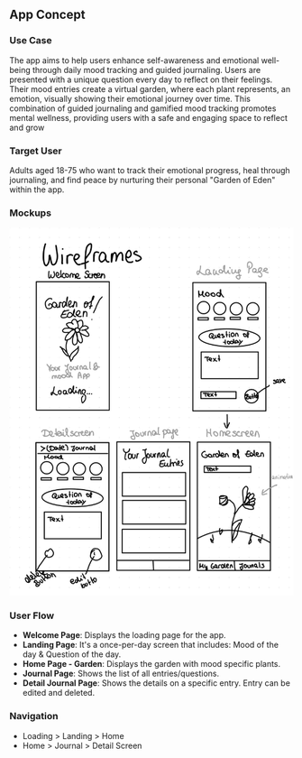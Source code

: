 ## App Concept
### Use Case
The app aims to help users enhance self-awareness and emotional well-being through daily mood tracking and guided journaling. 
Users are presented with a unique question every day to reflect on their feelings. 
Their mood entries create a virtual garden, where each plant represents, an emotion, visually showing their emotional journey over time.
This combination of guided journaling and gamified mood tracking promotes mental wellness, providing users with a safe and engaging space to reflect and grow

### Target User
Adults aged 18-75 who want to track their emotional progress, 
heal through journaling, and find peace by nurturing their personal "Garden of Eden" within the app.

### Mockups
![Mockup](/images/Mockups_CCL3.jpg)

### User Flow
- **Welcome Page**: Displays the loading page for the app.
- **Landing Page**: It's a once-per-day screen that includes: Mood of the day & Question of the day.
- **Home Page - Garden**: Displays the garden with mood specific plants.
- **Journal Page**: Shows the list of all entries/questions.
- **Detail Journal Page**: Shows the details on a specific entry. Entry can be edited and deleted.

### Navigation
- Loading > Landing > Home
- Home > Journal > Detail Screen
